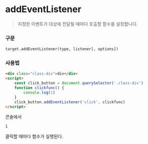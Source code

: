 # addEventListener

> 지정한 이벤트가 대상에 전달될 때마다 호출할 함수를 설정합니다.

### 구문

```html
target.addEventListener(type, listener[, options])
```

### 사용법

```html
<div class="class-div">div</div>
<script>
    const click_button = document.querySelector('.class-div')
    function clickfunc() {
        console.log(1)
    }
    click_button.addEventListener('click', clickfunc)
</script>
```

콘솔에서

```
1
```

클릭할 때마다 함수가 실행된다.